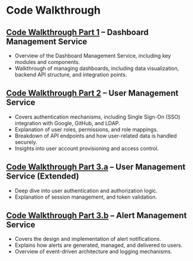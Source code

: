 # Code Walkthrough

## [Code Walkthrough Part 1](https://o365altimetrik-my.sharepoint.com/:v:/g/personal/btanti_altimetrik_com/EZbMtcfT0pRGhDV3TRgpJokBFWnjYSrVwtHIK3gSrGa_MA?nav=eyJyZWZlcnJhbEluZm8iOnsicmVmZXJyYWxBcHAiOiJPbmVEcml2ZUZvckJ1c2luZXNzIiwicmVmZXJyYWxBcHBQbGF0Zm9ybSI6IldlYiIsInJlZmVycmFsTW9kZSI6InZpZXciLCJyZWZlcnJhbFZpZXciOiJNeUZpbGVzTGlua0NvcHkifX0&e=23dRKT) – Dashboard Management Service

- Overview of the Dashboard Management Service, including key modules and components.
- Walkthrough of managing dashboards, including data visualization, backend API structure, and integration points.

##  [Code Walkthrough Part 2](https://o365altimetrik-my.sharepoint.com/:v:/g/personal/btanti_altimetrik_com/Ebd69bIIkKRJqpa7KXZdhBcBLJa92QURhKtPw5FjHGC2Mg?nav=eyJyZWZlcnJhbEluZm8iOnsicmVmZXJyYWxBcHAiOiJPbmVEcml2ZUZvckJ1c2luZXNzIiwicmVmZXJyYWxBcHBQbGF0Zm9ybSI6IldlYiIsInJlZmVycmFsTW9kZSI6InZpZXciLCJyZWZlcnJhbFZpZXciOiJNeUZpbGVzTGlua0NvcHkifX0&e=vsFlDO) – User Management Service

- Covers authentication mechanisms, including Single Sign-On (SSO) integration with Google, GitHub, and LDAP.
- Explanation of user roles, permissions, and role mappings.
- Breakdown of API endpoints and how user-related data is handled securely.
- Insights into user account provisioning and access control.

## [Code Walkthrough Part 3.a](https://o365altimetrik-my.sharepoint.com/:v:/g/personal/btanti_altimetrik_com/ETK_aJxbeX1PmdcRi9lVRJYBxiFq_wElj52IotEHE8szlg?nav=eyJyZWZlcnJhbEluZm8iOnsicmVmZXJyYWxBcHAiOiJPbmVEcml2ZUZvckJ1c2luZXNzIiwicmVmZXJyYWxBcHBQbGF0Zm9ybSI6IldlYiIsInJlZmVycmFsTW9kZSI6InZpZXciLCJyZWZlcnJhbFZpZXciOiJNeUZpbGVzTGlua0NvcHkifX0&e=GmTMuZ) – User Management Service (Extended)

- Deep dive into user authentication and authorization logic.
- Explanation of session management, and token validation.

## [Code Walkthrough Part 3.b](https://o365altimetrik-my.sharepoint.com/:v:/g/personal/btanti_altimetrik_com/EQc6tLZhprxGoLFujSKnbVkBP9afsBI4CrL98tFEeUfbPw?nav=eyJyZWZlcnJhbEluZm8iOnsicmVmZXJyYWxBcHAiOiJPbmVEcml2ZUZvckJ1c2luZXNzIiwicmVmZXJyYWxBcHBQbGF0Zm9ybSI6IldlYiIsInJlZmVycmFsTW9kZSI6InZpZXciLCJyZWZlcnJhbFZpZXciOiJNeUZpbGVzTGlua0NvcHkifX0&e=r5pCFS) – Alert Management Service

- Covers the design and implementation of alert notifications.
- Explains how alerts are generated, managed, and delivered to users.
- Overview of event-driven architecture and logging mechanisms.
